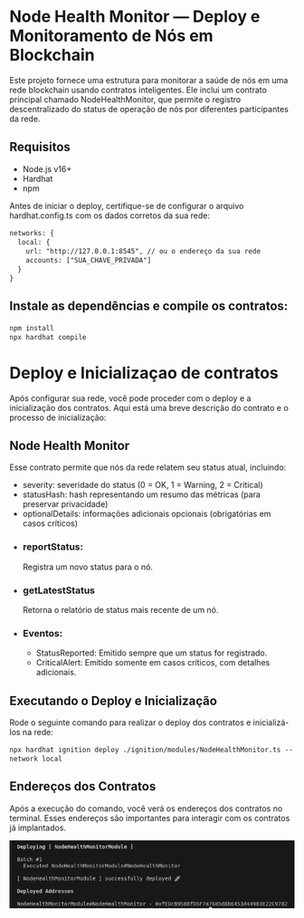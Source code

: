 
# Node Health Monitor — Deploy e Monitoramento de Nós em Blockchain
Este projeto fornece uma estrutura para monitorar a saúde de nós em uma rede blockchain usando contratos inteligentes. Ele inclui um contrato principal chamado NodeHealthMonitor, que permite o registro descentralizado do status de operação de nós por diferentes participantes da rede.

## Requisitos

- Node.js v16+
- Hardhat
- npm


Antes de iniciar o deploy, certifique-se de configurar o arquivo hardhat.config.ts com os dados corretos da sua rede:
```
networks: {
  local: {
    url: "http://127.0.0.1:8545", // ou o endereço da sua rede
    accounts: ["SUA_CHAVE_PRIVADA"]
  }
}
```
## Instale as dependências e compile os contratos: 

```shell
npm install
npx hardhat compile
```

# Deploy e Inicializaçao de contratos 
Após configurar sua rede, você pode proceder com o deploy e a inicialização dos contratos. Aqui está uma breve descrição do contrato e o processo de inicialização:
 ## Node Health Monitor
 Esse contrato permite que nós da rede relatem seu status atual, incluindo:
* severity: severidade do status (0 = OK, 1 = Warning, 2 = Critical)
* statusHash: hash representando um resumo das métricas (para preservar privacidade)
* optionalDetails: informações adicionais opcionais (obrigatórias em casos críticos)

- ### reportStatus:
  Registra um novo status para o nó.
- ### getLatestStatus
  Retorna o relatório de status mais recente de um nó.
- ### Eventos:
  * StatusReported: Emitido sempre que um status for registrado.
  * CriticalAlert: Emitido somente em casos críticos, com detalhes adicionais.

## Executando o Deploy e Inicialização

 Rode o seguinte comando para realizar o deploy dos contratos e inicializá-los na rede:

```shell
npx hardhat ignition deploy ./ignition/modules/NodeHealthMonitor.ts --network local
```

## Endereços dos Contratos

Após a execução do comando, você verá os endereços dos contratos no terminal. Esses endereços são importantes para interagir com os contratos já implantados.

![Ignition Deploy and Initialize](./img/deploy.png)